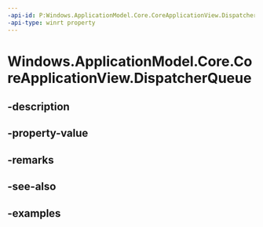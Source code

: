 ```yaml
---
-api-id: P:Windows.ApplicationModel.Core.CoreApplicationView.DispatcherQueue
-api-type: winrt property
---
```


<!-- Property syntax.
public DispatcherQueue DispatcherQueue { get; }
-->

# Windows.ApplicationModel.Core.CoreApplicationView.DispatcherQueue

## -description

## -property-value

## -remarks

## -see-also

## -examples

